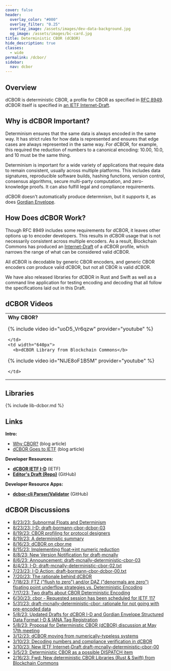 ```yaml
---
cover: false
header:
  overlay_color: "#000"
  overlay_filter: "0.25"
  overlay_image: /assets/images/dev-data-background.jpg
  og_image: /assets/images/bc-card.jpg
title: Deterministic CBOR (dCBOR)
hide_description: true
classes:
  - wide
permalink: /dcbor/
sidebar:
  nav: dcbor
---
```


## Overview

dCBOR is deterministic CBOR, a profile for CBOR as specified in [RFC
8949](https://www.rfc-editor.org/rfc/rfc8949.html#name-deterministically-encoded-c). dCBOR
itself is specified in [an IETF
Internet-Draft](https://datatracker.ietf.org/doc/draft-mcnally-deterministic-cbor/).

## Why is dCBOR Important?

Determinism ensures that the same data is always encoded in the same
way. It has strict rules for how data is represented and ensures that
edge cases are always represented in the same way. For dCBOR, for
example, this required the reduction of numbers to a canonical
encoding: 10.00, 10.0, and 10 must be the same thing.

Determinism is important for a wide variety of applications that
require data to remain consistent, usually across multiple
platforms. This includes data signatures, reproducible software
builds, hashing functions, version control, consensus algorithms,
secure multi-party computation, and zero-knowledge proofs. It can also
fulfill legal and compliance requirements.

dCBOR doesn't automatically produce determnism, but it _supports_ it,
as does [Gordian Envelope](/envelope/).

## How Does dCBOR Work?

Though RFC 8949 includes some requirements for dCBOR, it leaves other
options up to encoder developers. This results in dCBOR usage that is
not necessarily consistent across multiple encoders. As a result,
Blockchain Commons has produced an
[Internet-Draft](https://datatracker.ietf.org/doc/draft-mcnally-deterministic-cbor/)
of a dCBOR profile, which narrows the range of what can be considered
valid dCBOR.

All dCBOR is decodable by generic CBOR encoders, and generic CBOR
encoders *can* produce valid dCBOR, but not all CBOR is valid dCBOR.

We have also released libraries for dCBOR in Rust and Swift as well as
a command line application for testing encoding and decoding that all
follow the specifications laid out in this Draft.

## dCBOR Videos


<table width="100%">
  <tr>
    <td width="640px">
      <b>Why CBOR?</b>

{% include video id="uoD5_Vr6qzw" provider="youtube" %}

    </td>
    <td width="640px">
      <b>dCBOR Library from Blockchain Commons</b>

{% include video id="NlJE8oF1B5M" provider="youtube" %}

    </td>
  </tr>
</table>

## Libraries

{% include lib-dcbor.md %}

## Links

**Intro:**

* [Why CBOR?](https://www.blockchaincommons.com/introduction/Why-CBOR/) (blog article)
* [dCBOR Goes to IETF](https://www.blockchaincommons.com/specifications/dCBOR-IETF/) (blog article)

**Developer Resources:**

* [**dCBOR IETF I-D**](https://datatracker.ietf.org/doc/draft-mcnally-deterministic-cbor/) (IETF)
* [**Editor's Draft (Repo)**](https://github.com/BlockchainCommons/WIPs-IETF-draft-deterministic-cbor) (GitHub)

**Developer Resource Apps:**

* [**dcbor-cli Parser/Validator**](https://github.com/BlockchainCommons/dcbor-cli) (GitHub)

## dCBOR Discussions

* [8/23/23: Subnormal Floats and Determinism](https://mailarchive.ietf.org/arch/browse/cbor/?gbt=1&index=cCMYMTnL56XEHr4N28ihvuSiC70)
* [8/23/23: I-D: draft-bormann-cbor-dcbor-03](https://mailarchive.ietf.org/arch/browse/cbor/?gbt=1&index=ttHEFxoyEt_alghRULGlsGz1aAw)
* [8/19/23: CBOR profiling for protocol designers](https://mailarchive.ietf.org/arch/browse/cbor/?gbt=1&index=lOwV0RBVb9eiLC1PN9PpgjTwSHs)
* [8/19/23: A deterministic summary](https://mailarchive.ietf.org/arch/browse/cbor/?gbt=1&index=JfOG5zIHBzeVsXem6l6YgMVuoYs)
* [8/16/23: dCBOR on cbor.me](https://mailarchive.ietf.org/arch/browse/cbor/?gbt=1&index=B8CWOhNdPjopvV13C8PeKTzOVWo)
* [8/15/23: Implementing float->int numeric reduction](https://mailarchive.ietf.org/arch/browse/cbor/?gbt=1&index=9s8VA5pfLdfv7Xs3LhwPLhkvI1M)
* [8/8/23: New Version Notification for draft-mcnally](https://mailarchive.ietf.org/arch/browse/cbor/?gbt=1&index=uqLJuY_o8QWmqzDwyrbOgrPsInc)
* [8/6/23: Announcement: draft-mcnally-deterministic-cbor-03](https://mailarchive.ietf.org/arch/browse/cbor/?gbt=1&index=AmYT-P4ZCuD2NJuAoflQ1YLCrOY)
* [8/4/23: I-D: draft-mcnally-deterministic-cbor-02.txt](https://mailarchive.ietf.org/arch/browse/cbor/?gbt=1&index=yW2l8Sj3FkN1Y-mIUPKSEULXm1s)
* [7/23/23: I-D Action: draft-bormann-cbor-dcbor-00.txt](https://mailarchive.ietf.org/arch/browse/cbor/?gbt=1&index=ytaPD8bIz51osYXYMJyjMh6zOa8)
* [7/20/23: The rationale behind dCBOR](https://mailarchive.ietf.org/arch/browse/cbor/?gbt=1&index=4PBVtODXMNT2oZboae9BBNiplJk)
* [7/18/23: FTZ ("flush to zero") and/or DAZ ("denormals are zero") floating point underflow strategies vs. Deterministic Encoding](https://mailarchive.ietf.org/arch/browse/cbor/?gbt=1&index=MBll512W81zsMiEtxYvugDKrVVA)
* [7/17/23: Two drafts about CBOR Deterministic Encoding](https://mailarchive.ietf.org/arch/browse/cbor/?gbt=1&index=OP7-Vq0cUjaS7qpP831lJkCk5BI)
* [6/30/23: cbor - Requested session has been scheduled for IETF 117](https://mailarchive.ietf.org/arch/browse/cbor/?gbt=1&index=X4K-UjBZP6wxxZdWgBYEfCp2vH4)
* [5/31/23: draft-mcnally-deterministic-cbor: rationale for not going with pre-encoded data](https://mailarchive.ietf.org/arch/msg/cbor/X4K-UjBZP6wxxZdWgBYEfCp2vH4/)
* [5/8/23: Updated Drafts for dCBOR I-D and Gordian Envelope Structured Data Format I-D & IANA Tag Registration](https://mailarchive.ietf.org/arch/msg/cbor/DOUxXB-IMTPtvDeGh13ob-IjJsE/)
* [5/8/23:  Proposal for Deterministic CBOR (dCBOR) discussion at May 17th meeting](https://mailarchive.ietf.org/arch/msg/cbor/G1oXN5DlSpAt7TI5re-fb1lL69I/)
* [3/12/23: dCBOR moving from numerically-typeless systems](https://mailarchive.ietf.org/arch/msg/cbor/aiGvqw1-sQWJ4pXY3zzQuWwNVzE/)
* [3/10/23: Decoding numbers and compliance verification in dCBOR](https://mailarchive.ietf.org/arch/msg/cbor/LUQ0lMaAA1ADGuRtb1VLahnlQUg/)
* [3/10/23: New IETF Internet-Draft draft-mcnally-deterministic-cbor-00](https://mailarchive.ietf.org/arch/msg/cbor/fnz_F5lQNiDiTJFAaJGB3YJdPik/)
* [3/5/23: Deterministic CBOR as a possible DISPATCH item](https://mailarchive.ietf.org/arch/msg/cbor/qMAOUa8-wIZn5Ts2_53VunGu7Co/)
* [2/16/23: Fwd: New deterministic CBOR Libraries (Rust & Swift) from Blockchain Commons](https://mailarchive.ietf.org/arch/msg/cbor/l7nzQHFjfpK9nfBOHiQ1L-Rr558/)
